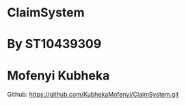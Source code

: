 # ClaimSystem
# By ST10439309
# Mofenyi Kubheka
Github: https://github.com/KubhekaMofenyi/ClaimSystem.git
